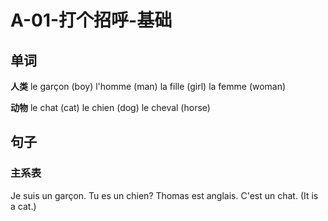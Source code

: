 ﻿# A-01-打个招呼-基础

## 单词

**人类** 
le garçon (boy)
l'homme (man)
la fille (girl)
la femme (woman)

**动物** 
le chat (cat) 
le chien (dog) 
le cheval (horse) 

## 句子

### 主系表

Je suis un garçon. 
Tu es un chien? 
Thomas est anglais. 
C'est un chat. (It is a cat.) 
